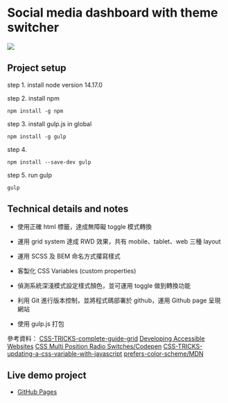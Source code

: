 # Social media dashboard with theme switcher

![](https://i.imgur.com/0dtu7zQ.jpg)

## Project setup

step 1. install node version 14.17.0

step 2. install npm

```
npm install -g npm
```

step 3. install gulp.js in global

```
npm install -g gulp
```

step 4.

```
npm install --save-dev gulp
```

step 5. run gulp

```
gulp
```

## Technical details and notes

- 使用正確 html 標籤，達成無障礙 toggle 模式轉換

- 運用 grid system 達成 RWD 效果，共有 mobile、tablet、web 三種 layout

- 運用 SCSS 及 BEM 命名方式攥寫樣式

- 客製化 CSS Variables (custom properties)

- 偵測系統深淺模式設定樣式顏色，並可運用 toggle 做到轉換功能

- 利用 Git 進行版本控制，並將程式碼部署於 github，運用 Github page 呈現網站

- 使用 gulp.js 打包

參考資料：
[CSS-TRICKS-complete-guide-grid](https://css-tricks.com/snippets/css/complete-guide-grid/)
[Developing Accessible Websites](https://www.washington.edu/accessibility/web/)
[CSS Multi Position Radio Switches/Codepen](https://codepen.io/renddrew/pen/bRomab)
[CSS-TRICKS-updating-a-css-variable-with-javascript](https://css-tricks.com/updating-a-css-variable-with-javascript/)
[prefers-color-scheme/MDN](https://developer.mozilla.org/en-US/docs/Web/CSS/@media/prefers-color-scheme)

## Live demo project

- [GitHub Pages](https://sharon89065.github.io/Dark-Light-Mode-Social-Media-Dashboard/)
